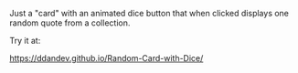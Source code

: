 Just a "card" with an animated dice button that when clicked displays one random quote from a collection.

Try it at:

https://ddandev.github.io/Random-Card-with-Dice/

